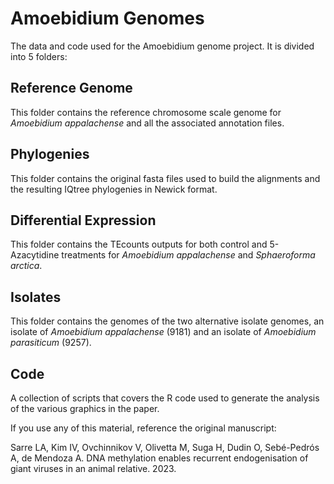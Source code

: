 # Amoebidium Genomes 
 The data and code used for the Amoebidium genome project.
 It is divided into 5 folders:

## Reference Genome
 This folder contains the reference chromosome scale genome for *Amoebidium appalachense* and all the associated annotation files. 
 
## Phylogenies
 This folder contains the original fasta files used to build the alignments and the resulting IQtree phylogenies in Newick format. 
 
## Differential Expression
 This folder contains the TEcounts outputs for both control and 5-Azacytidine treatments for *Amoebidium appalachense* and *Sphaeroforma arctica*.
 
## Isolates
 This folder contains the genomes of the two alternative isolate genomes, an isolate of *Amoebidium appalachense* (9181) and an isolate of *Amoebidium parasiticum* (9257).

## Code
 
A collection of scripts that covers the R code used to generate the analysis of the various graphics in the paper. 
 
If you use any of this material, reference the original manuscript: 

Sarre LA, Kim IV, Ovchinnikov V, Olivetta M, Suga H, Dudin O, Sebé-Pedrós A, de Mendoza A. DNA methylation enables recurrent endogenisation of giant viruses in an animal relative. 2023.  
